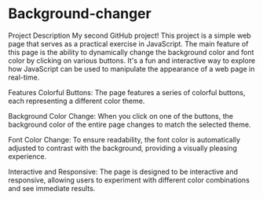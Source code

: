 # Background-changer
Project Description
My second GitHub project! This project is a simple web page that serves as a practical exercise in JavaScript. The main feature of this page is the ability to dynamically change the background color and font color by clicking on various buttons. It's a fun and interactive way to explore how JavaScript can be used to manipulate the appearance of a web page in real-time.

Features
Colorful Buttons: The page features a series of colorful buttons, each representing a different color theme.

Background Color Change: When you click on one of the buttons, the background color of the entire page changes to match the selected theme.

Font Color Change: To ensure readability, the font color is automatically adjusted to contrast with the background, providing a visually pleasing experience.

Interactive and Responsive: The page is designed to be interactive and responsive, allowing users to experiment with different color combinations and see immediate results.
